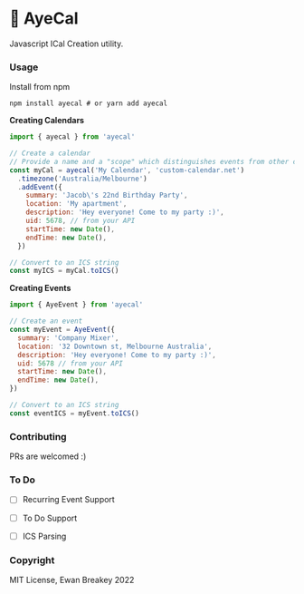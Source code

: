 # 👀 AyeCal
Javascript ICal Creation utility.


### Usage

Install from npm
```
npm install ayecal # or yarn add ayecal
```

**Creating Calendars**
```js
import { ayecal } from 'ayecal'

// Create a calendar
// Provide a name and a "scope" which distinguishes events from other calendars
const myCal = ayecal('My Calendar', 'custom-calendar.net')
  .timezone('Australia/Melbourne')
  .addEvent({
    summary: 'Jacob\'s 22nd Birthday Party',
    location: 'My apartment',
    description: 'Hey everyone! Come to my party :)',
    uid: 5678, // from your API
    startTime: new Date(),
    endTime: new Date(),
  })

// Convert to an ICS string
const myICS = myCal.toICS()
```

**Creating Events**
```js
import { AyeEvent } from 'ayecal'

// Create an event
const myEvent = AyeEvent({
  summary: 'Company Mixer',
  location: '32 Downtown st, Melbourne Australia',
  description: 'Hey everyone! Come to my party :)',
  uid: 5678 // from your API
  startTime: new Date(),
  endTime: new Date(),
})

// Convert to an ICS string
const eventICS = myEvent.toICS()
```

### Contributing

PRs are welcomed :)

### To Do
- [ ] Recurring Event Support
- [ ] To Do Support
- [ ] ICS Parsing


### Copyright
MIT License, Ewan Breakey 2022
